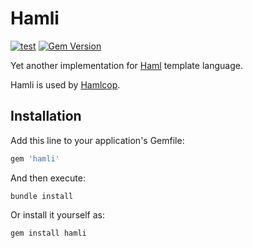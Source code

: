 # Hamli

[![test](https://github.com/r7kamura/hamli/actions/workflows/test.yml/badge.svg)](https://github.com/r7kamura/hamli/actions/workflows/test.yml)
[![Gem Version](https://badge.fury.io/rb/hamli.svg)](https://rubygems.org/gems/hamli)

Yet another implementation for [Haml](https://github.com/haml/haml) template language.

Hamli is used by [Hamlcop](https://github.com/r7kamura/hamlcop).

## Installation

Add this line to your application's Gemfile:

```ruby
gem 'hamli'
```

And then execute:

```
bundle install
```

Or install it yourself as:

```
gem install hamli
```
